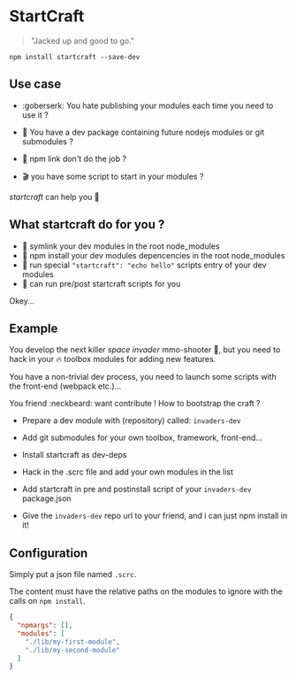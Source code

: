 # StartCraft

> "Jacked up and good to go."

`npm install startcraft --save-dev`

## Use case

- :goberserk: You hate publishing your modules each time you need to use it ?

-  :construction: You have a dev package containing future nodejs modules or git submodules ?

- :goat: npm link don't do the job ?

- :clapper: you have some script to start in your modules ?

*startcraft* can help you :punch:

## What startcraft do for you ?

- :wrench: symlink your dev modules in the root node_modules
- :octopus: npm install your dev modules depencencies in the root node_modules
- :racehorse: run special `"startcraft": "echo hello"` scripts entry of your dev modules
- :cake: can run pre/post startcraft scripts for you

Okey...

## Example

You develop the next killer *space invader* mmo-shooter  :space_invader:,
but you need to hack in your :fire: toolbox modules for adding new features.

You have a non-trivial dev process, you need to launch some scripts with
the front-end (webpack etc.)...

You friend :neckbeard: want contribute ! How to bootstrap the craft ?

- Prepare a dev module with (repository) called: `invaders-dev`

- Add git submodules for your own toolbox, framework, front-end...

- Install startcraft as dev-deps

- Hack in the .scrc file and add your own modules in the list

- Add startcraft in pre and postinstall script of your `invaders-dev` package.json
- Give the `invaders-dev` repo url to your friend, and i can just npm install in it!

## Configuration

Simply put a json file named `.scrc`.

The content must have the relative paths on the modules to ignore with the calls on
`npm install`.

```json
{
  "npmargs": [],
  "modules": [
    "./lib/my-first-module",
    "./lib/my-second-module"
  ]
}
```
